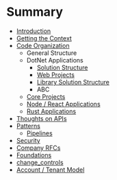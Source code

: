 # Summary

* [Introduction](README.md)
* [Getting the Context](getting_the_context.md)
* [Code Organization](chapter-1/SUMMARY.md)
   * General Structure
   * DotNet Applications
       * [Solution Structure](chapter-1/solution_structure.md)
       * [Web Projects](chapter-1/web_projects.md)
       * [Library Solution Structure](chapter-1/library_solution_structure.md)
       * ABC
   * [Core Projects](chapter-1/core_projects.md)
   * [Node / React Applications](chapter-1/node__react_applications.md)
   * [Rust Applications](chapter-1/rust_applications.md)
* [Thoughts on APIs](thoughts_on_apis.md)
* [Patterns](patterns.md)
   * [Pipelines](pipelines.md)
* [Security](security.md)
* [Company RFCs](company_rfcs.md)
* [Foundations](foundations.md)
* [change_controls](changecontrols.md)
* [Account / Tenant Model](account__tenant_model.md)

